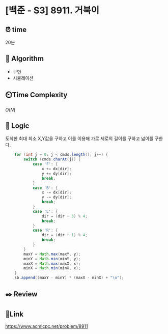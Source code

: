 # [백준 - S3] 8911. 거북이

## ⏰ **time**

20분

## :pushpin: **Algorithm**

- 구현
- 시뮬레이션

## ⏲️**Time Complexity**

$O(N)$

## :round_pushpin: **Logic**

도착한 최대 최소 X,Y값을 구하고 이를 이용해 가로 세로의 길이를 구하고 넓이를 구한다.

```java
	for (int j = 0; j < cmds.length(); j++) {
		switch (cmds.charAt(j)) {
			case 'F': {
				x += dx[dir];
				y += dy[dir];
				break;
			}
			case 'B': {
				x -= dx[dir];
				y -= dy[dir];
				break;
			}
			case 'L': {
				dir = (dir + 3) % 4;
				break;
			}
			case 'R': {
				dir = (dir + 1) % 4;
				break;
			}
		}
		maxY = Math.max(maxY, y);
		minY = Math.min(minY, y);
		maxX = Math.max(maxX, x);
		minX = Math.min(minX, x);
	}
	sb.append((maxY - minY) * (maxX - minX) + "\n");

```

## :black_nib: **Review**

## 📡**Link**

https://www.acmicpc.net/problem/8911
